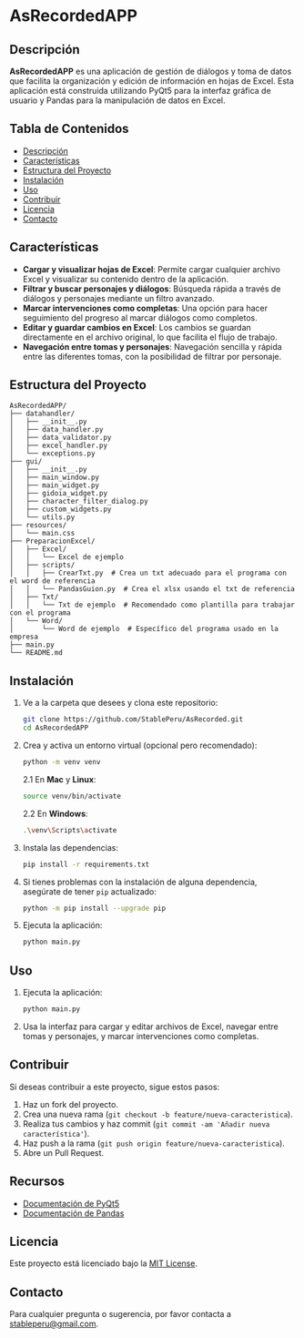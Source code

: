 # AsRecordedAPP

## Descripción

**AsRecordedAPP** es una aplicación de gestión de diálogos y toma de datos que facilita la organización y edición de información en hojas de Excel. Esta aplicación está construida utilizando PyQt5 para la interfaz gráfica de usuario y Pandas para la manipulación de datos en Excel.

## Tabla de Contenidos
- [Descripción](#descripción)
- [Características](#características)
- [Estructura del Proyecto](#estructura-del-proyecto)
- [Instalación](#instalación)
- [Uso](#uso)
- [Contribuir](#contribuir)
- [Licencia](#licencia)
- [Contacto](#contacto)

## Características
- **Cargar y visualizar hojas de Excel**: Permite cargar cualquier archivo Excel y visualizar su contenido dentro de la aplicación.
- **Filtrar y buscar personajes y diálogos**: Búsqueda rápida a través de diálogos y personajes mediante un filtro avanzado.
- **Marcar intervenciones como completas**: Una opción para hacer seguimiento del progreso al marcar diálogos como completos.
- **Editar y guardar cambios en Excel**: Los cambios se guardan directamente en el archivo original, lo que facilita el flujo de trabajo.
- **Navegación entre tomas y personajes**: Navegación sencilla y rápida entre las diferentes tomas, con la posibilidad de filtrar por personaje.

## Estructura del Proyecto

```plaintext
AsRecordedAPP/
├── datahandler/
│   ├── __init__.py
│   ├── data_handler.py
│   ├── data_validator.py
│   ├── excel_handler.py
│   └── exceptions.py
├── gui/
│   ├── __init__.py
│   ├── main_window.py
│   ├── main_widget.py
│   ├── gidoia_widget.py
│   ├── character_filter_dialog.py
│   ├── custom_widgets.py
│   └── utils.py
├── resources/
│   └── main.css
├── PreparacionExcel/
│   ├── Excel/
│   │   └── Excel de ejemplo
│   ├── scripts/
│   │   ├── CrearTxt.py  # Crea un txt adecuado para el programa con el word de referencia
│   │   └── PandasGuion.py  # Crea el xlsx usando el txt de referencia
│   ├── Txt/
│   │   └── Txt de ejemplo  # Recomendado como plantilla para trabajar con el programa
│   └── Word/
│       └── Word de ejemplo  # Específico del programa usado en la empresa
├── main.py
└── README.md
```

## Instalación

1. Ve a la carpeta que desees y clona este repositorio:

    ```sh
    git clone https://github.com/StablePeru/AsRecorded.git
    cd AsRecordedAPP
    ```

2. Crea y activa un entorno virtual (opcional pero recomendado):

    ```sh
    python -m venv venv
    ```

    2.1 En **Mac** y **Linux**:

    ```sh
    source venv/bin/activate
    ```

    2.2 En **Windows**:

    ```sh
    .\venv\Scripts\activate
    ```

3. Instala las dependencias:

    ```sh
    pip install -r requirements.txt
    ```

4. Si tienes problemas con la instalación de alguna dependencia, asegúrate de tener `pip` actualizado:

    ```sh
    python -m pip install --upgrade pip
    ```

5. Ejecuta la aplicación:

    ```sh
    python main.py
    ```

## Uso

1. Ejecuta la aplicación:

    ```sh
    python main.py
    ```

2. Usa la interfaz para cargar y editar archivos de Excel, navegar entre tomas y personajes, y marcar intervenciones como completas.

## Contribuir

Si deseas contribuir a este proyecto, sigue estos pasos:

1. Haz un fork del proyecto.
2. Crea una nueva rama (`git checkout -b feature/nueva-caracteristica`).
3. Realiza tus cambios y haz commit (`git commit -am 'Añadir nueva característica'`).
4. Haz push a la rama (`git push origin feature/nueva-caracteristica`).
5. Abre un Pull Request.

## Recursos
- [Documentación de PyQt5](https://www.riverbankcomputing.com/static/Docs/PyQt5/)
- [Documentación de Pandas](https://pandas.pydata.org/docs/)

## Licencia

Este proyecto está licenciado bajo la [MIT License](LICENSE).

## Contacto

Para cualquier pregunta o sugerencia, por favor contacta a stableperu@gmail.com.

